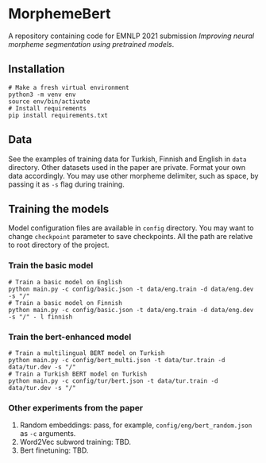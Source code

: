 # MorphemeBert

A repository containing code for EMNLP 2021 submission *Improving neural morpheme segmentation using pretrained models*.

## Installation
```shell
# Make a fresh virtual environment
python3 -m venv env
source env/bin/activate
# Install requirements
pip install requirements.txt
```

## Data

See the examples of training data for Turkish, Finnish and English in `data` directory. Other datasets used in the paper are private.
Format your own data accordingly. You may use other morpheme delimiter, such as space, by passing it as `-s` flag during training.

## Training the models

Model configuration files are available in `config` directory. You may want to change `checkpoint` parameter to save checkpoints. 
All the path are relative to root directory of the project.

### Train the basic model
```shell
# Train a basic model on English
python main.py -c config/basic.json -t data/eng.train -d data/eng.dev -s "/"
# Train a basic model on Finnish
python main.py -c config/basic.json -t data/eng.train -d data/eng.dev -s "/" - l finnish
```

### Train the bert-enhanced model
```shell
# Train a multilingual BERT model on Turkish
python main.py -c config/bert_multi.json -t data/tur.train -d data/tur.dev -s "/"
# Train a Turkish BERT model on Turkish
python main.py -c config/tur/bert.json -t data/tur.train -d data/tur.dev -s "/"
```

### Other experiments from the paper

1. Random embeddings: pass, for example, `config/eng/bert_random.json` as `-c` arguments.
2. Word2Vec subword training: TBD.
3. Bert finetuning: TBD.